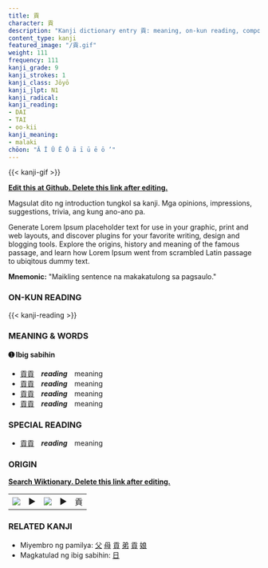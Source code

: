 ```yaml
---
title: 貢
character: 貢
description: "Kanji dictionary entry 貢: meaning, on-kun reading, compounds, origin, related kanji"
content_type: kanji
featured_image: "/貢.gif"
weight: 111
frequency: 111
kanji_grade: 9
kanji_strokes: 1
kanji_class: Jōyō
kanji_jlpt: N1
kanji_radical: 
kanji_reading: 
- DAI
- TAI
- oo-kii
kanji_meaning:
- malaki
chōon: "Ā Ī Ū Ē Ō ā ī ū ē ō ’"
---
```

[//]: # (Don't edit the line below. Kanji animated GIF code is automatically generated.)
{{< kanji-gif >}}

[//]: # (Edit below this line.)

**[Edit this at Github. Delete this link after editing.](https://github.com/tim0g/tim/tree/main/content/kanji/貢/index.md)**

Magsulat dito ng introduction tungkol sa kanji. Mga opinions, impressions, suggestions, trivia, ang kung ano-ano pa.

Generate Lorem Ipsum placeholder text for use in your graphic, print and web layouts, and discover plugins for your favorite writing, design and blogging tools. Explore the origins, history and meaning of the famous passage, and learn how Lorem Ipsum went from scrambled Latin passage to ubiqitous dummy text.
 
**Mnemonic:** "Maikling sentence na makakatulong sa pagsaulo."

### ON-KUN READING

[//]: # (Don't edit the line below. ON-KUN READING code is automatically generated.)
{{< kanji-reading >}}

### MEANING & WORDS

#### ➊ **Ibig sabihin**
  - [貢](../貢)[貢](../貢)　***reading***　meaning
  - [貢](../貢)[貢](../貢)　***reading***　meaning
  - [貢](../貢)[貢](../貢)　***reading***　meaning
  - [貢](../貢)[貢](../貢)　***reading***　meaning

### SPECIAL READING
  - [貢](../貢)[貢](../貢)　***reading***　meaning

### ORIGIN

**[Search Wiktionary. Delete this link after editing.](https://wiktionary.org/wiki/貢)**
<table class="kanji-table"><tr><td>
<img src="60px-貢-bronze.svg.png">
</td><td>▶</td><td>
<img src="60px-貢-oracle.svg.png">
</td><td>▶</td>
<td class="kanji-origin">貢</td>
</tr></table>

### RELATED KANJI
- Miyembro ng pamilya: [父](../父) [母](../母) [貢](../貢) [弟](../弟) [貢](../貢) [娘](../娘)
- Magkatulad ng ibig sabihin: [日](../日)
